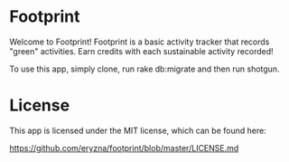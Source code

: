 # Footprint

Welcome to Footprint! Footprint is a basic activity tracker that records "green" activities. Earn credits with each sustainable activity recorded!

To use this app, simply clone, run rake db:migrate and then run shotgun.

# License

This app is licensed under the MIT license, which can be found here: 

https://github.com/eryzna/footprint/blob/master/LICENSE.md
